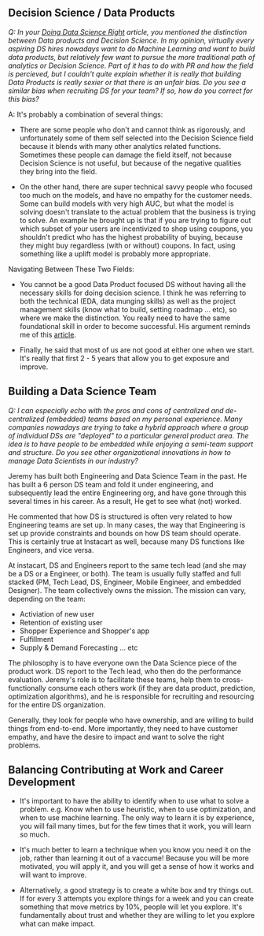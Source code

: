 ## Decision Science / Data Products

_Q: In your [Doing Data Science Right] article, you mentioned the distinction between Data products and Decision Science. In my opinion, virtually every aspiring DS hires nowadays want to do Machine Learning and want to build data products, but relatively few want to pursue the more traditional path of analytics or Decision Science. Part of it has to do with PR and how the field is percieved, but I couldn't quite explain whether it is really that building Data Products is really sexier or that there is an unfair bias. Do you see a similar bias when recruiting DS for your team? If so, how do you correct for this bias?_

A: It's probably a combination of several things:

* There are some people who don't and cannot think as rigorously, and unfortunately some of them self selected into the Decision Science field because it blends with many other analytics related functions. Sometimes these people can damage the field itself, not because Decision Science is not useful, but because of the negative qualities they bring into the field.

* On the other hand, there are super technical savvy people who focused too much on the models, and have no empathy for the customer needs. Some can build models with very high AUC, but what the model is solving doesn't translate to the actual problem that the business is trying to solve. An example he brought up is that if you are trying to figure out which subset of your users are incentivized to shop using coupons, you shouldn't predict who has the highest probability of buying, because they might buy regardless (with or without) coupons. In fact, using something like a uplift model is probably more appropriate.

Navigating Between These Two Fields:
    
* You cannot be a good Data Product focused DS without having all the necessary skills for doing decision science. I think he was referring to both the technical (EDA, data munging skills) as well as the project management skills (know what to build, setting roadmap ... etc), so where we make the distinction. You really need to have the same foundational skill in order to become successful. His argument reminds me of this [article](http://www.sharpsightlabs.com/machine-learning-prerequisite-isnt-math/).

* Finally, he said that most of us are not good at either one when we start. It's really that first 2 - 5 years that allow you to get exposure and improve.

## Building a Data Science Team

_Q: I can especially echo with the pros and cons of centralized and de-centralized (embedded) teams based on my personal experience. Many companies nowadays are trying to take a hybrid approach where a group of individual DSs are "deployed" to a particular general product area. The idea is to have people to be embedded while enjoying a semi-team support and structure. Do you see other organizational innovations in how to manage Data Scientists in our industry?_

Jeremy has built both Engineering and Data Science Team in the past. He has built a 6 person DS team and fold it under engineering, and subsequently lead the entire Engineering org, and have gone through this several times in his career. As a result, He get to see what (not) worked.

He commented that how DS is structured is often very related to how Engineering teams are set up. In many cases, the way that Engineering is set up provide constraints and bounds on how DS team should operate. This is certainly true at Instacart as well, because many DS functions like Engineers, and vice versa.

At instacart, DS and Engineers report to the same tech lead (and she may be a DS or a Engineer, or both). The team is usually fully staffed and full stacked (PM, Tech Lead, DS, Engineer, Mobile Engineer, and embedded Designer). The team collectively owns the mission. The mission can vary, depending on the team:
    
* Activiation of new user
* Retention of existing user
* Shopper Experience and Shopper's app
* Fulfillment
* Supply & Demand Forecasting ... etc

The philosophy is to have everyone own the Data Science piece of the product work. DS report to the Tech lead, who then do the performance evaluation. Jeremy's role is to facilitate these teams, help them to cross-functionally consume each others work (if they are data product, prediction, optimization algorithms), and he is responsible for recruiting and resourcing for the entire DS organization.

Generally, they look for people who have ownership, and are willing to build things from end-to-end. More importantly, they need to have customer empathy, and have the desire to impact and want to solve the right problems.

## Balancing Contributing at Work and Career Development

* It's important to have the ability to identify when to use what to solve a problem. e.g. Know when to use heuristic, when to use optimization, and when to use machine learning. The only way to learn it is by experience, you will fail many times, but for the few times that it work, you will learn so much.

* It's much better to learn a technique when you know you need it on the job, rather than learning it out of a vaccume! Because you will be more motivated, you will apply it, and you will get a sense of how it works and will want to improve.

* Alternatively, a good strategy is to create a white box and try things out. If for every 3 attempts you explore things for a week and you can create something that move metrics by 10%, people will let you explore. It's fundamentally about trust and whether they are willing to let you explore what can make impact.

[Doing Data Science Right]:http://firstround.com/review/doing-data-science-right-your-most-common-questions-answered/